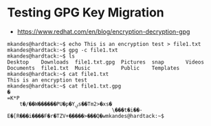 # Testing GPG Key Migration

- https://www.redhat.com/en/blog/encryption-decryption-gpg

```
mkandes@hardtack:~$ echo This is an encryption test > file1.txt
mkandes@hardtack:~$ gpg -c file1.txt 
mkandes@hardtack:~$ ls
Desktop    Downloads  file1.txt.gpg  Pictures  snap       Videos
Documents  file1.txt  Music          Public    Templates
mkandes@hardtack:~$ cat file1.txt
This is an encryption test
mkandes@hardtack:~$ cat file1.txt.gpg 
�
=K*P
    t�/��W������PU�p�Yؠs��Tm2>�xs�
                                  \���t�i��-E�[R���i����F�r�TZV+�ۭ����>���Q�wmkandes@hardtack:~$
```
